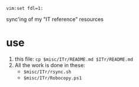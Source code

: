     vim:set fdl=1:

sync'ing of my "IT reference" resources

# use
1. this file: `cp $misc/ITr/README.md $ITr/README.md`
2. All the work is done in these:
    - `$misc/ITr/rsync.sh`
    - `$misc/ITr/Robocopy.ps1`

